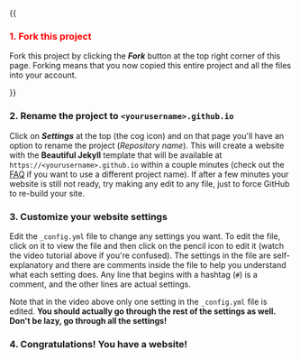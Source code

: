 <div class="gs-section-01"> 


{{  


### 1. Fork this project

Fork this project by clicking the __*Fork*__ button at the top right corner of this page. Forking means that you now copied this entire project and all the files into your account.

  }} 


</div>

### 2. Rename the project to `<yourusername>.github.io`

Click on __*Settings*__ at the top (the cog icon) and on that page you'll have an option to rename the project (*Repository name*). This will create a website with the **Beautiful Jekyll** template that will be available at `https://<yourusername>.github.io` within a couple minutes (check out the [FAQ](https://beautifuljekyll.com/faq/#custom-domain) if you want to use a different project name). If after a few minutes your website is still not ready, try making any edit to any file, just to force GitHub to re-build your site.

### 3. Customize your website settings

Edit the `_config.yml` file to change any settings you want. To edit the file, click on it to view the file and then click on the pencil icon to edit it (watch the video tutorial above if you're confused).  The settings in the file are self-explanatory and there are comments inside the file to help you understand what each setting does. Any line that begins with a hashtag (`#`) is a comment, and the other lines are actual settings.

Note that in the video above only one setting in the `_config.yml` file is edited. **You should actually go through the rest of the settings as well. Don't be lazy, go through all the settings!**

### 4. Congratulations! You have a website!

<style>

.gs-section-01 h3 { 
     color: red }

.gs-section-01 p {
     font: DejaVu Sans Mono
     font-size: 30px;
 
 .gs-section-02 h3 { 
     color: red }
  
.gs-section-02 p {
     font: Monaco
     font-size: 30px;
  
   .gs-section-03 h3 { 
     color: red }
  
  .gs-section-03 p {
     font: serif
     font-size: 30px;
   
  .gs-section-04 h3 { 
     color: red }
 
  .gs-section-04 p {
     font: Bitstream Vera Sans Mono
     font-size: 30px;

}

</style>
